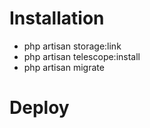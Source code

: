 # Installation

- php artisan storage:link
- php artisan telescope:install
- php artisan migrate

# Deploy
